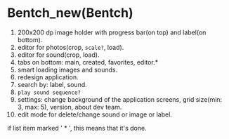 # Bentch_new(Bentch)

1) 200x200 dp image holder with progress bar(on top) and label(on bottom).
2) editor for photos(crop, `scale?`, load).
3) editor for sound(crop, load).
4) tabs on bottom: main, created, favorites, editor.\*
5) smart loading images and sounds.
6) redesign application.
7) search by: label, sound.
8) `play sound sequence?`
9) settings: change background of the application screens, grid size(min: 3, max: 5), version, about dev team.
10) edit mode for delete/change sound or image or label.

if list item marked ' * ', this means that it's done.
